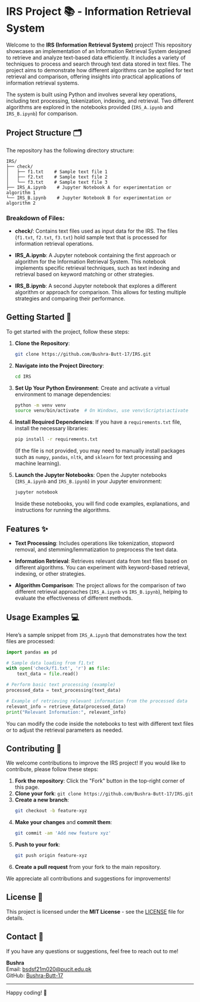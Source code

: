 
# IRS Project 📚 - Information Retrieval System

Welcome to the **IRS (Information Retrieval System)** project! This repository showcases an implementation of an Information Retrieval System designed to retrieve and analyze text-based data efficiently. It includes a variety of techniques to process and search through text data stored in text files. The project aims to demonstrate how different algorithms can be applied for text retrieval and comparison, offering insights into practical applications of information retrieval systems.

The system is built using Python and involves several key operations, including text processing, tokenization, indexing, and retrieval. Two different algorithms are explored in the notebooks provided (`IRS_A.ipynb` and `IRS_B.ipynb`) for comparison.

## Project Structure 🗂️

The repository has the following directory structure:

```
IRS/
├── check/
│   ├── f1.txt    # Sample text file 1
│   ├── f2.txt    # Sample text file 2
│   └── f3.txt    # Sample text file 3
├── IRS_A.ipynb    # Jupyter Notebook A for experimentation or algorithm 1
└── IRS_B.ipynb    # Jupyter Notebook B for experimentation or algorithm 2
```

### Breakdown of Files:

- **check/**: Contains text files used as input data for the IRS. The files (`f1.txt`, `f2.txt`, `f3.txt`) hold sample text that is processed for information retrieval operations.
  
- **IRS_A.ipynb**: A Jupyter notebook containing the first approach or algorithm for the Information Retrieval System. This notebook implements specific retrieval techniques, such as text indexing and retrieval based on keyword matching or other strategies.
  
- **IRS_B.ipynb**: A second Jupyter notebook that explores a different algorithm or approach for comparison. This allows for testing multiple strategies and comparing their performance.

## Getting Started 🚀

To get started with the project, follow these steps:

1. **Clone the Repository**:
   ```bash
   git clone https://github.com/Bushra-Butt-17/IRS.git
   ```

2. **Navigate into the Project Directory**:
   ```bash
   cd IRS
   ```

3. **Set Up Your Python Environment**:
   Create and activate a virtual environment to manage dependencies:
   ```bash
   python -m venv venv
   source venv/bin/activate  # On Windows, use venv\Scripts\activate
   ```

4. **Install Required Dependencies**:
   If you have a `requirements.txt` file, install the necessary libraries:
   ```bash
   pip install -r requirements.txt
   ```
   (If the file is not provided, you may need to manually install packages such as `numpy`, `pandas`, `nltk`, and `sklearn` for text processing and machine learning).

5. **Launch the Jupyter Notebooks**:
   Open the Jupyter notebooks (`IRS_A.ipynb` and `IRS_B.ipynb`) in your Jupyter environment:
   ```bash
   jupyter notebook
   ```

   Inside these notebooks, you will find code examples, explanations, and instructions for running the algorithms.

## Features ✨

- **Text Processing**: Includes operations like tokenization, stopword removal, and stemming/lemmatization to preprocess the text data.
  
- **Information Retrieval**: Retrieves relevant data from text files based on different algorithms. You can experiment with keyword-based retrieval, indexing, or other strategies.

- **Algorithm Comparison**: The project allows for the comparison of two different retrieval approaches (`IRS_A.ipynb` vs `IRS_B.ipynb`), helping to evaluate the effectiveness of different methods.

## Usage Examples 💻

Here’s a sample snippet from `IRS_A.ipynb` that demonstrates how the text files are processed:

```python
import pandas as pd

# Sample data loading from f1.txt
with open('check/f1.txt', 'r') as file:
    text_data = file.read()

# Perform basic text processing (example)
processed_data = text_processing(text_data)

# Example of retrieving relevant information from the processed data
relevant_info = retrieve_data(processed_data)
print("Relevant Information:", relevant_info)
```

You can modify the code inside the notebooks to test with different text files or to adjust the retrieval parameters as needed.

## Contributing 🤝

We welcome contributions to improve the IRS project! If you would like to contribute, please follow these steps:

1. **Fork the repository**: Click the "Fork" button in the top-right corner of this page.
2. **Clone your fork**: `git clone https://github.com/Bushra-Butt-17/IRS.git`
3. **Create a new branch**:
   ```bash
   git checkout -b feature-xyz
   ```
4. **Make your changes** and **commit them**:
   ```bash
   git commit -am 'Add new feature xyz'
   ```
5. **Push to your fork**:
   ```bash
   git push origin feature-xyz
   ```
6. **Create a pull request** from your fork to the main repository.

We appreciate all contributions and suggestions for improvements!

## License 📝

This project is licensed under the **MIT License** - see the [LICENSE](LICENSE) file for details.

## Contact 📧

If you have any questions or suggestions, feel free to reach out to me!

**Bushra**  
Email: bsdsf21m020@pucit.edu.pk  
GitHub: [Bushra-Butt-17](https://github.com/Bushra-Butt-17)

---

Happy coding! 🚀
```

